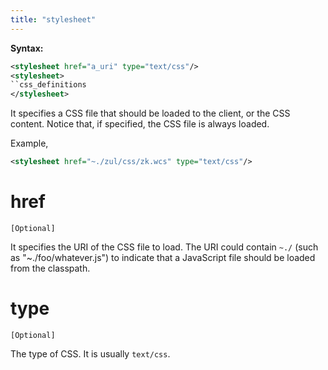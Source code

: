 ```yaml
---
title: "stylesheet"
---
```


**Syntax:**

```xml
<stylesheet href="a_uri" type="text/css"/>  
<stylesheet>  
``css_definitions  
</stylesheet>
```

It specifies a CSS file that should be loaded to the client, or the CSS
content. Notice that, if specified, the CSS file is always loaded.

Example,

```xml
<stylesheet href="~./zul/css/zk.wcs" type="text/css"/>
```

# href

`[Optional]`

It specifies the URI of the CSS file to load. The URI could contain
`~./` (such as "~./foo/whatever.js") to indicate that a JavaScript file
should be loaded from the classpath.

# type

`[Optional]`

The type of CSS. It is usually `text/css`.
